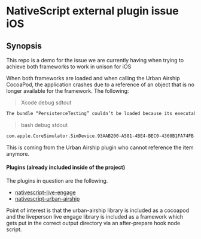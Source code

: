 # NativeScript external plugin issue iOS
## Synopsis
This repo is a demo for the issue we are currently having when trying to achieve both frameworks to work in unison for iOS

When both frameworks are loaded and when calling the Urban Airship CocoaPod, the application crashes due to a reference of an object that is no longer available for the framework. The following:

> Xcode debug sdtout
```bash
The bundle “PersistenceTesting” couldn’t be loaded because its executable couldn’t be located.
```

> bash debug stdout  
```bash
com.apple.CoreSimulator.SimDevice.93AAB200-A581-4BE4-BEC0-4360B1FA74FB.launchd_sim[95792] (UIKitApplication:org.nativescript.frameworkissuedemo[0x93fc][73825]): Service exited due to Segmentation fault: 11
```

This is coming from the Urban Airship plugin who cannot reference the item anymore.

#### Plugins (already included inside of the project)
The plugins in question are the following. 

- [nativescript-live-engage](https://github.com/Essent/nativescript-live-engage)
- [nativescript-urban-airship](https://github.com/Essent/nativescript-urban-airship)

Point of interest is that the urban-airship library is included as a cocoapod and the liveperson live engage library is included as a framework which gets put in the correct output directory via an after-prepare hook node script.

